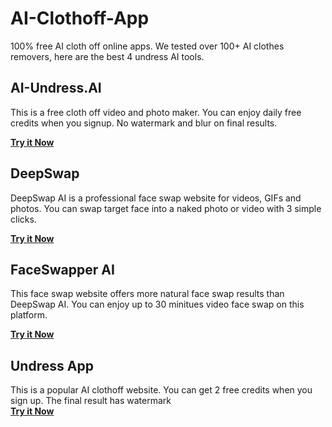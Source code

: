 # AI-Clothoff-App
100% free AI cloth off online apps. We tested over 100+ AI clothes removers, here are the best 4 undress AI tools.
## AI-Undress.AI
This is a free cloth off video and photo maker. You can enjoy daily free credits when you signup. No watermark and blur on final results.     

[**Try it Now**](https://shorturl.at/Fc5oG)
## DeepSwap
DeepSwap AI is a professional face swap website for videos, GIFs and photos. You can swap target face into a naked photo or video with 3 simple clicks.     

[**Try it Now**](https://shorturl.at/Fc5oG)
## FaceSwapper AI
This face swap website offers more natural face swap results than DeepSwap AI. You can enjoy up to 30 minitues video face swap on this platform.      

[**Try it Now**](https://shorturl.at/Fc5oG)
## Undress App
This is a popular AI clothoff website. You can get 2 free credits when you sign up. The final result has watermark       
[**Try it Now**](https://shorturl.at/Fc5oG)
